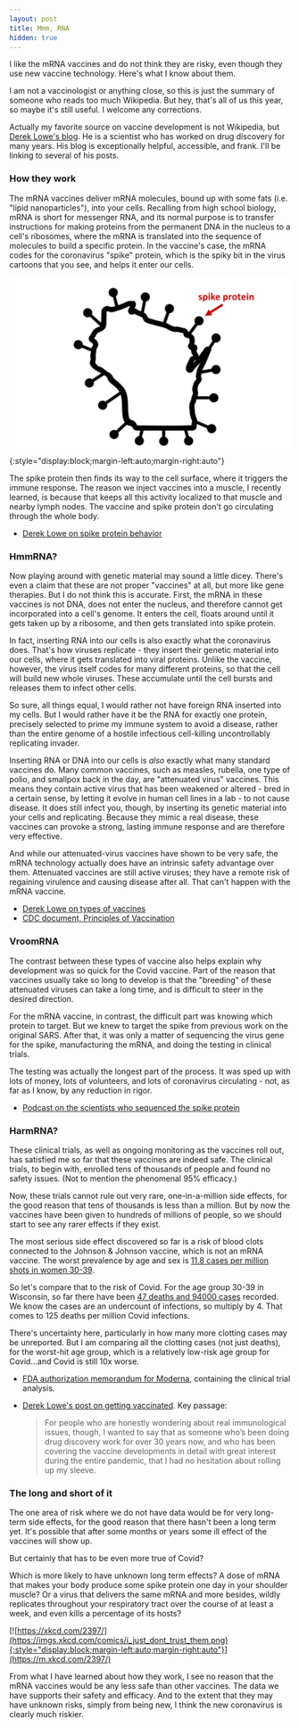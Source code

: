 ```yaml
---
layout: post
title: Mmm, RNA
hidden: true
---
```


I like the mRNA vaccines and do not think they are risky, even though they use new vaccine technology. Here's what I know about them.

I am not a vaccinologist or anything close, so this is just the summary of someone who reads too much Wikipedia. But hey, that's all of us this year, so maybe it's still useful. I welcome any corrections.

Actually my favorite source on vaccine development is not Wikipedia, but [Derek Lowe's blog](https://blogs.sciencemag.org/pipeline/). He is a scientist who has worked on drug discovery for many years. His blog is exceptionally helpful, accessible, and frank. I'll be linking to several of his posts.

### How they work
The mRNA vaccines deliver mRNA molecules, bound up with some fats (i.e. "lipid nanoparticles"), into your cells. Recalling from high school biology, mRNA is short for messenger RNA, and its normal purpose is to transfer instructions for making proteins from the permanent DNA in the nucleus to a cell's ribosomes, where the mRNA is translated into the sequence of molecules to build a specific protein. In the vaccine's case, the mRNA codes for the coronavirus "spike" protein, which is the spiky bit in the virus cartoons that you see, and helps it enter our cells.

![Covid WI spike protein.](../assets/spike-protein.png){:style="display:block;margin-left:auto;margin-right:auto"}

The spike protein then finds its way to the cell surface, where it triggers the immune response. The reason we inject vaccines into a muscle, I recently learned, is because that keeps all this activity localized to that muscle and nearby lymph nodes. The vaccine and spike protein don't go circulating through the whole body.

- [Derek Lowe on spike protein behavior](https://blogs.sciencemag.org/pipeline/archives/2021/05/04/spike-protein-behavior)

### HmmRNA?
Now playing around with genetic material may sound a little dicey. There's even a claim that these are not proper "vaccines" at all, but more like gene therapies. But I do not think this is accurate. First, the mRNA in these vaccines is not DNA, does not enter the nucleus, and therefore cannot get incorporated into a cell's genome. It enters the cell, floats around until it gets taken up by a ribosome, and then gets translated into spike protein.

In fact, inserting RNA into our cells is also exactly what the coronavirus does. That's how viruses replicate - they insert their genetic material into our cells, where it gets translated into viral proteins. Unlike the vaccine, however, the virus itself codes for many different proteins, so that the cell will build new whole viruses. These accumulate until the cell bursts and releases them to infect other cells. 

So sure, all things equal, I would rather not have foreign RNA inserted into my cells. But I would rather have it be the RNA for exactly one protein, precisely selected to prime my immune system to avoid a disease, rather than the entire genome of a hostile infectious cell-killing uncontrollably replicating invader.

Inserting RNA or DNA into our cells is *also* exactly what many standard vaccines do. Many common vaccines, such as measles, rubella, one type of polio, and smallpox back in the day, are "attenuated virus" vaccines. This means they contain active virus that has been weakened or altered - bred in a certain sense, by letting it evolve in human cell lines in a lab - to not cause disease. It does still infect you, though, by inserting its genetic material into your cells and replicating. Because they mimic a real disease, these vaccines can provoke a strong, lasting immune response and are therefore very effective.

And while our attenuated-virus vaccines have shown to be very safe, the mRNA technology actually does have an intrinsic safety advantage over them. Attenuated vaccines are still active viruses; they have a remote risk of regaining virulence and causing disease after all. That can't happen with the mRNA vaccine.

- [Derek Lowe on types of vaccines](https://blogs.sciencemag.org/pipeline/archives/2020/04/15/coronavirus-vaccine-prospects)
- [CDC document, Principles of Vaccination](https://www.cdc.gov/vaccines/pubs/pinkbook/prinvac.html)

### VroomRNA
The contrast between these types of vaccine also helps explain why development was so quick for the Covid vaccine. Part of the reason that vaccines usually take so long to develop is that the "breeding" of these attenuated viruses can take a long time, and is difficult to steer in the desired direction. 

For the mRNA vaccine, in contrast, the difficult part was knowing which protein to target. But we knew to target the spike from previous work on the original SARS. After that, it was only a matter of sequencing the virus gene for the spike, manufacturing the mRNA, and doing the testing in clinical trials.

The testing was actually the longest part of the process. It was sped up with lots of money, lots of volunteers, and lots of coronavirus circulating - not, as far as I know, by any reduction in rigor.

- [Podcast on the scientists who sequenced the spike protein](https://www.thisamericanlife.org/727/boulder-v-hill/act-two-12)

### HarmRNA?
These clinical trials, as well as ongoing monitoring as the vaccines roll out, has satisfied me so far that these vaccines are indeed safe. The clinical trials, to begin with, enrolled tens of thousands of people and found no safety issues. (Not to mention the phenomenal 95% efficacy.)

Now, these trials cannot rule out very rare, one-in-a-million side effects, for the good reason that tens of thousands is less than a million. But by now the vaccines have been given to hundreds of millions of people, so we should start to see any rarer effects if they exist.

The most serious side effect discovered so far is a risk of blood clots connected to the Johnson & Johnson vaccine, which is not an mRNA vaccine. The worst prevalence by age and sex is [11.8 cases per million shots in women 30-39](https://www.nytimes.com/2021/04/23/health/johnson-covid-vaccine-blood-clots.html "New York Times 23-Apr-2021").

So let's compare that to the risk of Covid. For the age group 30-39 in Wisconsin, so far there have been [47 deaths and 94000 cases](https://data.dhsgis.wi.gov/datasets/covid-19-historical-data-by-state/data?orderBy=DATE&orderByAsc=false "WI DHS data") recorded. We know the cases are an undercount of infections, so multiply by 4.  That comes to 125 deaths per million Covid infections.

There's uncertainty here, particularly in how many more clotting cases may be unreported. But I am comparing all the clotting cases (not just deaths), for the worst-hit age group, which is a relatively low-risk age group for Covid...and Covid is still 10x worse.

- [FDA authorization memorandum for Moderna](https://www.fda.gov/media/144673/download), containing the clinical trial analysis.
- [Derek Lowe's post on getting vaccinated](https://blogs.sciencemag.org/pipeline/archives/2021/04/07/getting-vaccinated). Key passage: 

    > For people who are honestly wondering about real immunological issues, though, I wanted to say that as someone who’s been doing drug discovery work for over 30 years now, and who has been covering the vaccine developments in detail with great interest during the entire pandemic, that I had no hesitation about rolling up my sleeve.

### The long and short of it
The one area of risk where we do not have data would be for very long-term side effects, for the good reason that there hasn't been a long term yet. It's possible that after some months or years some ill effect of the vaccines will show up.

But certainly that has to be even more true of Covid?

Which is more likely to have unknown long term effects? A dose of mRNA that makes your body produce some spike protein one day in your shoulder muscle? Or a virus that delivers the same mRNA and more besides, wildly replicates throughout your respiratory tract over the course of at least a week, and even kills a percentage of its hosts?

[![https://xkcd.com/2397/](https://imgs.xkcd.com/comics/i_just_dont_trust_them.png){:style="display:block;margin-left:auto;margin-right:auto"}](https://m.xkcd.com/2397/)

From what I have learned about how they work, I see no reason that the mRNA vaccines would be any less safe than other vaccines. The data we have supports their safety and efficacy. And to the extent that they may have unknown risks, simply from being new, I think the new coronavirus is clearly much riskier.
